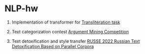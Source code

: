 # NLP-hw

1. Implementation of transformer for [Transliteration task](https://codalab.lisn.upsaclay.fr/competitions/12240)

2. Text categorization contest [Argument Mining Competition](https://codalab.lisn.upsaclay.fr/competitions/786)

3. Text detoxification and style transfer [RUSSE 2022 Russian Text Detoxification Based on Parallel Corpora](https://codalab.lisn.upsaclay.fr/competitions/642)
